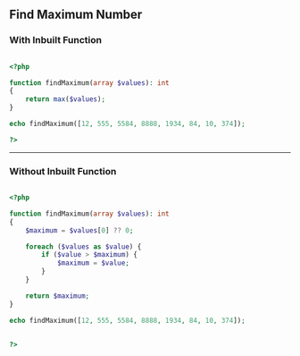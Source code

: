 ## Find Maximum Number

### With Inbuilt Function

```php

<?php

function findMaximum(array $values): int
{
    return max($values);
}

echo findMaximum([12, 555, 5584, 8888, 1934, 84, 10, 374]);

?>

```

---

### Without Inbuilt Function

```php

<?php

function findMaximum(array $values): int
{
    $maximum = $values[0] ?? 0;

    foreach ($values as $value) {
        if ($value > $maximum) {
            $maximum = $value;
        }
    }

    return $maximum;
}

echo findMaximum([12, 555, 5584, 8888, 1934, 84, 10, 374]);


?>

```

